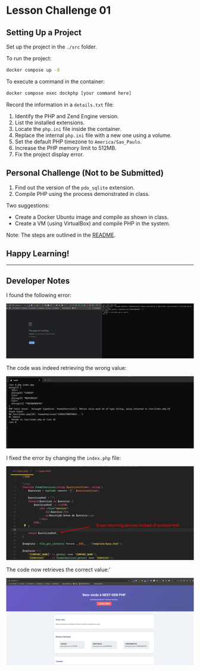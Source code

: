 # Lesson Challenge 01

## Setting Up a Project  
Set up the project in the `./src` folder.

To run the project:
```sh
docker compose up -d
```

To execute a command in the container:
```sh
docker compose exec dockphp [your command here]
```

Record the information in a `details.txt` file:

1. Identify the PHP and Zend Engine version.
2. List the installed extensions.
3. Locate the `php.ini` file inside the container.
4. Replace the internal `php.ini` file with a new one using a volume.
5. Set the default PHP timezone to `America/Sao_Paulo`.
6. Increase the PHP memory limit to 512MB.
7. Fix the project display error.

## Personal Challenge (Not to be Submitted)
1. Find out the version of the `pdo_sqlite` extension.
2. Compile PHP using the process demonstrated in class.

Two suggestions:
- Create a Docker Ubuntu image and compile as shown in class.
- Create a VM (using VirtualBox) and compile PHP in the system.

Note: The steps are outlined in the [README](README.md).

## Happy Learning!


---

## Developer Notes

I found the following error:

![img.png](docs/img.png)

The code was indeed retrieving the wrong value:

![img_1.png](docs/img_1.png)

I fixed the error by changing the `index.php` file:

![img_3.png](docs/img_3.png)

The code now retrieves the correct value:'

![img_2.png](docs/img_2.png)

